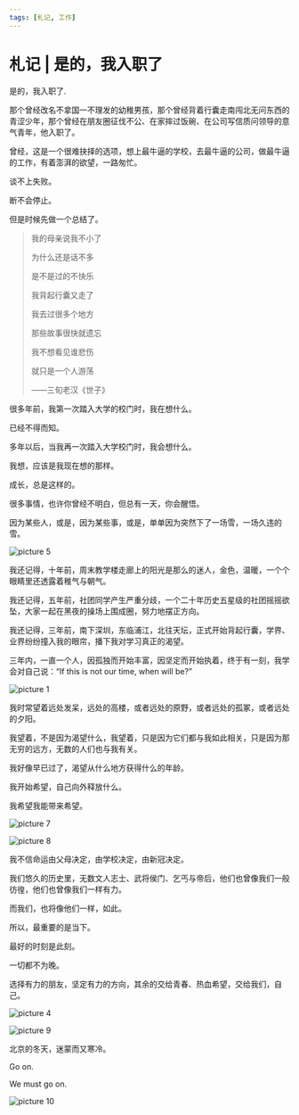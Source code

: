 ```yaml
---
tags: [札记, 工作]
---
```


# 札记 | 是的，我入职了

是的，我入职了.

那个曾经改名不拿国一不理发的幼稚男孩，那个曾经背着行囊走南闯北无问东西的青涩少年，那个曾经在朋友圈征伐不公、在家摔过饭碗、在公司写信质问领导的意气青年，他入职了。

曾经，这是一个很难抉择的选项，想上最牛逼的学校，去最牛逼的公司，做最牛逼的工作，有着澎湃的欲望，一路匆忙。

谈不上失败。

断不会停止。

但是时候先做一个总结了。

> 我的母亲说我不小了
>
> 为什么还是话不多
>
> 是不是过的不快乐
>
> 我背起行囊又走了
>
> 我去过很多个地方
>
> 那些故事很快就遗忘
>
> 我不想看见谁悲伤
>
> 就只是一个人游荡
>
> ——三旬老汉《世子》

很多年前，我第一次踏入大学的校门时，我在想什么。

已经不得而知。

多年以后，当我再一次踏入大学校门时，我会想什么。

我想，应该是我现在想的那样。

成长，总是这样的。

很多事情，也许你曾经不明白，但总有一天，你会醒悟。

因为某些人，或是，因为某些事，或是，单单因为突然下了一场雪，一场久违的雪。

![picture 5](https://mark-vue-oss.oss-cn-hangzhou.aliyuncs.com/mark_im-working-now-1642682889597-5ac8d8bffba84de558c9a85b4363d727e94cd3b6263bb3c6256af3121f593901.png)

我还记得，十年前，周末教学楼走廊上的阳光是那么的迷人，金色，温暖，一个个眼睛里还透露着稚气与朝气。

我还记得，五年前，社团同学产生严重分歧，一个二十年历史五星级的社团摇摇欲坠，大家一起在黑夜的操场上围成圈，努力地摆正方向。

我还记得，三年前，南下深圳，东临浦江，北往天坛，正式开始背起行囊，学界、业界纷纷撞入我的眼帘，播下我对学习真正的渴望。

三年内，一直一个人，因孤独而开始丰富，因坚定而开始执着，终于有一刻，我学会对自己说：“If this is not our time, when will be?”

![picture 1](https://mark-vue-oss.oss-cn-hangzhou.aliyuncs.com/mark_im-working-now-1642681271954-c4b359b2d77796962afd79cdc26063ada9459caa35350935e17561926842b5ea.png)

我时常望着远处发呆，远处的高楼，或者远处的原野，或者远处的孤冢，或者远处的夕阳。

我望着，不是因为渴望什么，我望着，只是因为它们都与我如此相关，只是因为那无穷的远方，无数的人们也与我有关。

我好像早已过了，渴望从什么地方获得什么的年龄。

我开始希望，自己向外释放什么。

我希望我能带来希望。

![picture 7](https://mark-vue-oss.oss-cn-hangzhou.aliyuncs.com/mark_im-working-now-1642683155554-a0656b88380f91fd4a4ea35a926112d7090c1f1f2df610ad8dcdd1c1dc265f09.png)

![picture 8](https://mark-vue-oss.oss-cn-hangzhou.aliyuncs.com/mark_im-working-now-1642683264721-b4c5303fb44b733d66d7ad76a725668edc8548e1f9cbe43a5c7b66fdb5626e77.png)

我不信命运由父母决定，由学校决定，由新冠决定。

我们悠久的历史里，无数文人志士、武将侯门、乞丐与帝后，他们也曾像我们一般彷徨，他们也曾像我们一样有力。

而我们，也将像他们一样，如此。

所以，最重要的是当下。

最好的时刻是此刻。

一切都不为晚。

选择有力的朋友，坚定有力的方向，其余的交给青春、热血希望，交给我们，自己。

![picture 4](https://mark-vue-oss.oss-cn-hangzhou.aliyuncs.com/mark_im-working-now-1642682440489-d6e963dc60cad99d6d6941816e8645d9893922c8219b9acd97aadfa3e976ece9.png)

![picture 9](https://mark-vue-oss.oss-cn-hangzhou.aliyuncs.com/mark_im-working-now-1642683334060-163231098a4f8e9ae2c39ce44c7a1f1125ef7fed41b1fc4e198fb381235b0cdc.png)

北京的冬天，迷蒙而又寒冷。

Go on.

We must go on.

![picture 10](https://mark-vue-oss.oss-cn-hangzhou.aliyuncs.com/mark_im-working-now-1642684242518-6a146c63f28bfb34254496a7b6a624a2827ba0e10260410ea9e9a798c86854ea.jpg)
